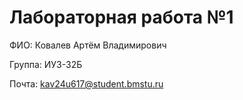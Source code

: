# Лабораторная работа №1

ФИО: Ковалев Артём Владимирович

Группа: ИУ3-32Б

Почта: kav24u617@student.bmstu.ru
